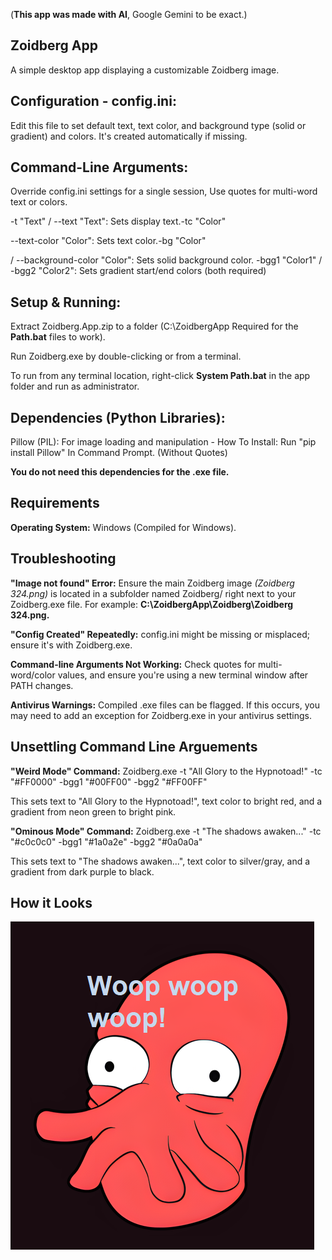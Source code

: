 ­(**This app was made with AI**, Google Gemini to be exact.)

## Zoidberg App
A simple desktop app displaying a customizable Zoidberg image. 

## Configuration - config.ini: 
 Edit this file to set default text, text color, and background type (solid or gradient) and colors. It's created automatically if missing. 

## Command-Line Arguments: 
Override config.ini settings for a single session, Use quotes for multi-word text or colors.


-t "Text" / --text "Text": Sets display text.-tc "Color"

 --text-color "Color": Sets text color.-bg "Color"

 / --background-color "Color": Sets solid background color. -bgg1 "Color1" / -bgg2 "Color2": Sets gradient start/end colors (both required)


## Setup & Running:
Extract Zoidberg.App.zip to a folder (C:\ZoidbergApp Required for the **Path.bat** files to work).

Run Zoidberg.exe by double-clicking or from a terminal.

To run from any terminal location, right-click **System Path.bat** in the app folder and run as administrator.

## Dependencies (Python Libraries):

Pillow (PIL): For image loading and manipulation - How To Install: Run "pip install Pillow" In Command Prompt. (Without Quotes)

**You do not need this dependencies for the .exe file.**


## Requirements

**Operating System:** Windows (Compiled for Windows).

## Troubleshooting

**"Image not found" Error:** Ensure the main Zoidberg image *(Zoidberg 324.png)* is located in a subfolder named Zoidberg/ right next to your Zoidberg.exe file.
For example: **C:\ZoidbergApp\Zoidberg\Zoidberg 324.png.**

**"Config Created" Repeatedly:** config.ini might be missing or misplaced; ensure it's with Zoidberg.exe.

**Command-line Arguments Not Working:** Check quotes for multi-word/color values, and ensure you're using a new terminal window after PATH changes. 


**Antivirus Warnings:** Compiled .exe files can be flagged. If this occurs, you may need to add an exception for Zoidberg.exe in your antivirus settings.


## Unsettling Command Line Arguements

**"Weird Mode" Command:** 
Zoidberg.exe -t "All Glory to the Hypnotoad!" -tc "#FF0000" -bgg1 "#00FF00" -bgg2 "#FF00FF"

This sets text to "All Glory to the Hypnotoad!", text color to bright red, and a gradient from neon green to bright pink.

**"Ominous Mode" Command:**
Zoidberg.exe -t "The shadows awaken..." -tc "#c0c0c0" -bgg1 "#1a0a2e" -bgg2 "#0a0a0a"

This sets text to "The shadows awaken...", text color to silver/gray, and a gradient from dark purple to black.


## How it Looks

![Zoidberg App Screenshot](zoidberg_app_screenshot.png)